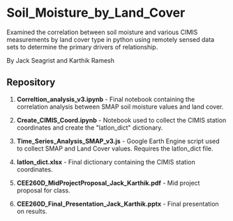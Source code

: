 # Soil_Moisture_by_Land_Cover
Examined the correlation between soil moisture and various CIMIS measurements by land cover type in python using
remotely sensed data sets to determine the primary drivers of relationship.

By Jack Seagrist and Karthik Ramesh

## Repository

1. **Correltion_analysis_v3.ipynb** - Final notebook containing the correlation analysis between SMAP soil moisture values and land cover.

2. **Create_CIMIS_Coord.ipynb** - Notebook used to collect the CIMIS station coordinates and create the "latlon_dict" dictionary.

3. **Time_Series_Analysis_SMAP_v3.js** - Google Earth Engine script used to collect SMAP and Land Cover values. Requires the latlon_dict file.

4. **latlon_dict.xlsx** - Final dictionary containing the CIMIS station coordinates.

5. **CEE260D_MidProjectProposal_Jack_Karthik.pdf** - Mid project proposal for class.

6. **CEE260D_Final_Presentation_Jack_Karthik.pptx** - Final presentation on results.
